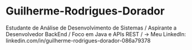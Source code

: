 # Guilherme-Rodrigues-Dorador
Estudante de Análise de Desenvolvimento de Sistemas / Aspirante a Desenvolvedor BackEnd / Foco em Java e APIs REST / -> Meu LinkedIn: linkedin.com/in/guilherme-rodrigues-dorador-086a79378
